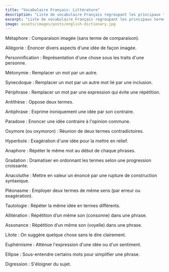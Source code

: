 ```yaml
---
title: "Vocabulaire Français: Littérature"
description: "Liste de vocabulaire Français regroupant les principaux termes utilisés en littérature."
excerpt: "Liste de vocabulaire Français regroupant les principaux termes utilisés en littérature."
image: assets/images/posts/english-dictionary.jpg
---
```


Métaphore
: Comparaison imagée (sans terme de comparaison).

Allégorie
: Énoncer divers aspects d'une idée de façon imagée.

Personnification
: Représentation d'une chose sous les traits d'une personne.

Métonymie
: Remplacer un mot par un autre.

Synecdoque
: Remplacer un mot par un autre mot lié par une inclusion.

Périphrase
: Remplacer un mot par une expression qui évite une répétition.

Antithèse
: Oppose deux termes.

Antiphrase
: Exprime ironiquement une idée par son contraire.

Paradoxe
: Enoncer une idée contraire à l'opinion commune.

Oxymore (ou oxymoron)
: Réunion de deux termes contradictoires.

Hyperbole
: Exagèration d'une idée pour la mettre en relief.

Anaphore
: Répéter le même mot au début de chaque phrases.

Gradation
: Dramatiser en ordonnant les termes selon une progression croissante.

Anacoluthe
: Mettre en valeur un énoncé par une rupture de construction syntaxique.

Pléonasme
: Employer deux termes de même sens (par erreur ou exagération).

Tautologie
: Répéter la même idée en termes différents.

Allitération
: Répétition d’un même son (consonne) dans une phrase.

Assonance
: Répétition d’un même son (voyelle) dans une phrase.

Litote
: On suggère quelque chose sans le dire clairement.

Euphémisme
: Atténue l'expression d'une idée ou d'un sentiment.

Ellipse
: Sous-entendre certains mots pour simplifier une phrase.

Digression
: S'éloigner du sujet.
